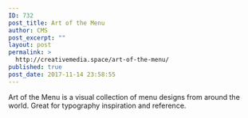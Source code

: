 ```yaml
---
ID: 732
post_title: Art of the Menu
author: CMS
post_excerpt: ""
layout: post
permalink: >
  http://creativemedia.space/art-of-the-menu/
published: true
post_date: 2017-11-14 23:58:55
---
```

Art of the Menu is a visual collection of menu designs from around the world. Great for typography inspiration and reference.
